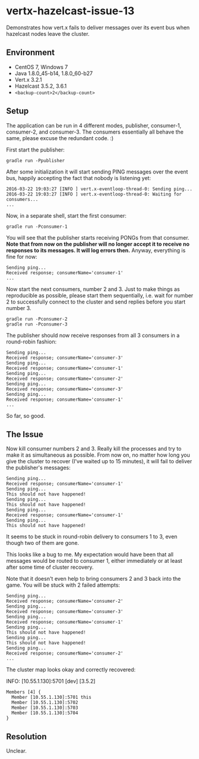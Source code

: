 # vertx-hazelcast-issue-13
Demonstrates how vert.x fails to deliver messages over its event bus when hazelcast nodes leave the cluster.

## Environment

- CentOS 7, Windows 7
- Java 1.8.0_45-b14, 1.8.0_60-b27
- Vert.x 3.2.1
- Hazelcast 3.5.2, 3.6.1
- ```<backup-count>2</backup-count>```

## Setup

The application can be run in 4 different modes, publisher, consumer-1, consumer-2, and consumer-3. The consumers essentially all behave the same, please excuse the redundant code. :)

First start the publisher:

    gradle run -Ppublisher
    
After some initialization it will start sending PING messages over the event bus, happily accepting the fact that nobody is listening yet:

    2016-03-22 19:03:27 [INFO ] vert.x-eventloop-thread-0: Sending ping...
    2016-03-22 19:03:27 [INFO ] vert.x-eventloop-thread-0: Waiting for consumers...
    ...

Now, in a separate shell, start the first consumer:

    gradle run -Pconsumer-1
    
You will see that the publisher starts receiving PONGs from that consumer. **Note that from now on the publisher will no longer accept it to receive no responses to its messages. It will log errors then.** Anyway, everything is fine for now:

    Sending ping...
    Received response; consumerName='consumer-1'
    ...

Now start the next consumers, number 2 and 3. Just to make things as reproducible as possible, please start them sequentially, i.e. wait for number 2 to successfully connect to the cluster and send replies before you start number 3.

    gradle run -Pconsumer-2
    gradle run -Pconsumer-3

The publisher should now receive responses from all 3 consumers in a round-robin fashion:

    Sending ping...
    Received response; consumerName='consumer-3'
    Sending ping...
    Received response; consumerName='consumer-1'
    Sending ping...
    Received response; consumerName='consumer-2'
    Sending ping...
    Received response; consumerName='consumer-3'
    Sending ping...
    Received response; consumerName='consumer-1'
    ...

So far, so good.

## The Issue

Now kill consumer numbers 2 and 3. Really kill the processes and try to make it as simultaneous as possible. From now on, no matter how long you give the cluster to recover (I've waited up to 15 minutes), it will fail to deliver the publisher's messages:

    Sending ping...
    Received response; consumerName='consumer-1'
    Sending ping...
    This should not have happened!
    Sending ping...
    This should not have happened!
    Sending ping...
    Received response; consumerName='consumer-1'
    Sending ping...
    This should not have happened!
    
It seems to be stuck in round-robin delivery to consumers 1 to 3, even though two of them are gone.

This looks like a bug to me. My expectation would have been that all messages would be routed to consumer 1, either immediately or at least after some time of cluster recovery.

Note that it doesn't even help to bring consumers 2 and 3 back into the game. You will be stuck with 2 failed attempts:

    Sending ping...
    Received response; consumerName='consumer-2'
    Sending ping...
    Received response; consumerName='consumer-3'
    Sending ping...
    Received response; consumerName='consumer-1'
    Sending ping...
    This should not have happened!
    Sending ping...
    This should not have happened!
    Sending ping...
    Received response; consumerName='consumer-2'
    ...
    
The cluster map looks okay and correctly recovered:

INFO: [10.55.1.130]:5701 [dev] [3.5.2]

    Members [4] {
      Member [10.55.1.130]:5701 this
      Member [10.55.1.130]:5702
      Member [10.55.1.130]:5703
      Member [10.55.1.130]:5704
    }

## Resolution

Unclear.
